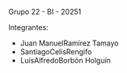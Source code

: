 Grupo 22 - BI - 20251

Integrantes:
- Juan ManuelRamírez Tamayo
- SantiagoCelisRengifo
- LuisAlfredoBorbón Holguín
